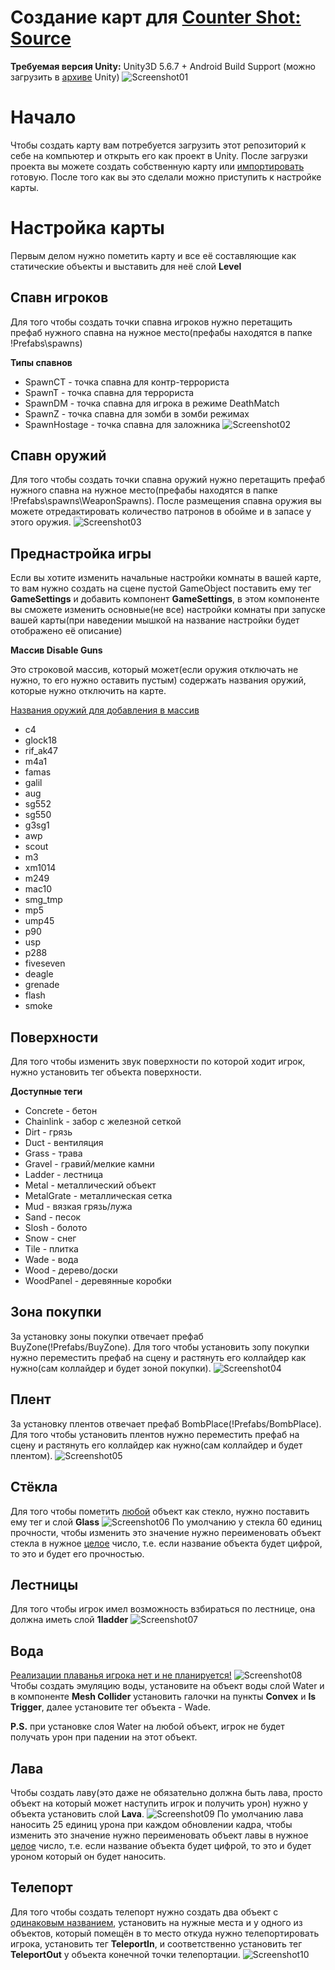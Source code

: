 # Создание карт для [Counter Shot: Source](https://vk.com/cs_by_devi)

**Требуемая версия Unity:** Unity3D 5.6.7 + Android Build Support (можно загрузить в [архиве](https://unity3d.com/ru/get-unity/download/archive) Unity)
![Screenshot01](screenshots/screenshot01.png)

# Начало
Чтобы создать карту вам потребуется загрузить этот репозиторий к себе на компьютер и открыть его как проект в Unity.
После загрузки проекта вы можете создать собственную карту или [импортировать](https://www.google.com/search?q=%D0%B8%D0%BC%D0%BF%D0%BE%D1%80%D1%82+%D0%BA%D0%B0%D1%80%D1%82+counter+strike+%D0%B2+unity3d&oq=%D0%B8%D0%BC%D0%BF%D0%BE%D1%80%D1%82+%D0%BA%D0%B0%D1%80%D1%82+counter+strike+%D0%B2+unity3d&aqs=chrome..69i57.15803j0j4&sourceid=chrome&ie=UTF-8) готовую. После того как вы это сделали можно приступить к настройке карты.


# Настройка карты
Первым делом нужно пометить карту и все её составляющие как статические объекты и выставить для неё слой **Level**
## Спавн игроков
Для того чтобы создать точки спавна игроков нужно перетащить префаб нужного спавна на нужное место(префабы находятся в папке !Prefabs\spawns)

**Типы спавнов**
* SpawnCT - точка спавна для контр-террориста
* SpawnT - точка спавна для террориста
* SpawnDM - точка спавна для игрока в режиме DeathMatch
* SpawnZ - точка спавна для зомби в зомби режимах
* SpawnHostage - точка спавна для заложника
![Screenshot02](screenshots/screenshot02.png)


## Спавн оружий
Для того чтобы создать точки спавна оружий нужно перетащить префаб нужного спавна на нужное место(префабы находятся в папке !Prefabs\spawns\WeaponSpawns).
После размещения спавна оружия вы можете отредактировать количество патронов в обойме и в запасе у этого оружия.
![Screenshot03](screenshots/screenshot03.png)


## Преднастройка игры
Если вы хотите изменить начальные настройки комнаты в вашей карте, то вам нужно создать на сцене пустой GameObject поставить ему тег **GameSettings** и добавить компонент **GameSettings**, в этом компоненте вы сможете изменить основные(не все) настройки комнаты при запуске вашей карты(при наведении мышкой на название настройки будет отображено её описание)

**Массив Disable Guns**

Это строковой массив, который может(если оружия отключать не нужно, то его нужно оставить пустым) содержать названия оружий, которые нужно отключить на карте.

<ins>Названия оружий для добавления в массив</ins>
* c4
* glock18
* rif_ak47
* m4a1
* famas
* galil
* aug
* sg552
* sg550
* g3sg1
* awp
* scout
* m3
* xm1014
* m249
* mac10
* smg_tmp
* mp5
* ump45
* p90
* usp
* p288
* fiveseven
* deagle
* grenade
* flash
* smoke


## Поверхности
Для того чтобы изменить звук поверхности по которой ходит игрок, нужно установить тег объекта поверхности.

**Доступные теги**
* Concrete - бетон
* Chainlink - забор с железной сеткой
* Dirt - грязь
* Duct - вентиляция
* Grass - трава
* Gravel - гравий/мелкие камни
* Ladder - лестница
* Metal - металлический объект
* MetalGrate - металлическая сетка
* Mud - вязкая грязь/лужа
* Sand - песок
* Slosh - болото
* Snow - снег
* Tile - плитка
* Wade - вода
* Wood - дерево/доски
* WoodPanel - деревянные коробки

## Зона покупки
За установку зоны покупки отвечает префаб BuyZone(!Prefabs/BuyZone). Для того чтобы установить зопу покупки нужно переместить префаб на сцену и растянуть его коллайдер как нужно(сам коллайдер и будет зоной покупки).
![Screenshot04](screenshots/screenshot04.png)

## Плент
За установку плентов отвечает префаб BombPlace(!Prefabs/BombPlace). Для того чтобы установить плентов нужно переместить префаб на сцену и растянуть его коллайдер как нужно(сам коллайдер и будет плентом).
![Screenshot05](screenshots/screenshot05.png)

## Стёкла
Для того чтобы пометить <ins>любой</ins> объект как стекло, нужно поставить ему тег и слой **Glass**
![Screenshot06](screenshots/screenshot06.png)
По умолчанию у стекла 60 единиц прочности, чтобы изменить это значение нужно переименовать объект стекла в нужное <ins>целое</ins> число, т.е. если название объекта будет цифрой, то это и будет его прочностью.

## Лестницы
Для того чтобы игрок имел возможность взбираться по лестнице, она должна иметь слой **1ladder**
![Screenshot07](screenshots/screenshot07.png)

## Вода
<ins>Реализации плаванья игрока нет и не планируется!</ins>
![Screenshot08](screenshots/screenshot08.png)
Чтобы создать эмуляцию воды, установите на объект воды слой Water и в компоненте **Mesh Collider** установить галочки на пункты **Convex** и **Is Trigger**, далее установите тег объекта - Wade.

**P.S.** при установке слоя Water на любой объект, игрок не будет получать урон при падении на этот объект.

## Лава
Чтобы создать лаву(это даже не обязательно должна быть лава, просто объект на который может наступить игрок и получить урон) нужно у объекта установить слой **Lava**.
![Screenshot09](screenshots/screenshot09.png)
По умолчанию лава наносить 25 единиц урона при каждом обновлении кадра, чтобы изменить это значение нужно переименовать объект лавы в нужное <ins>целое</ins> число, т.е. если название объекта будет цифрой, то это и будет уроном который он будет наносить.

## Телепорт
Для того чтобы создать телепорт нужно создать два объект с <ins>одинаковым названием</ins>, установить на нужные места и у одного из объектов, который помещён в то место откуда нужно телепортировать игрока, установить тег **TeleportIn**, и соответственно установить тег **TeleportOut** у объекта конечной точки телепортации.
![Screenshot10](screenshots/screenshot10.png)
